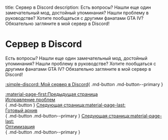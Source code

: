 title: Сервер в Discord
description: Есть вопросы? Нашли еще один замечательный мод, достойный упоминания? Нашли проблему в руководстве? Хотите пообщаться с другими фанатами GTA IV? Обязательно загляните в мой сервер в Discord!

# Сервер в Discord
Есть вопросы? Нашли еще один замечательный мод, достойный упоминания? Нашли проблему в руководстве? Хотите пообщаться с другими фанатами GTA IV? Обязательно загляните в мой сервер в Discord!

[:simple-discord: Мой сервер в Discord](https://discord.gg/zwmsQqExbQ){ .md-button .md-button--primary }

[:material-page-first:Предыдущая страница <br>Исправление проблем</br>](troubleshooting.md){ .md-button } [Следующая страница:material-page-last:<br>Готовый архив</br>](drag-and-drop-archive.md){ .md-button .md-button--primary } [Следующая страница:material-page-last: <br>Оптимизация</br>](optimization.md){ .md-button .md-button--primary }